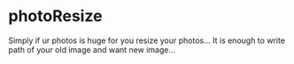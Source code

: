 # photoResize
Simply if ur photos is huge for you resize your photos... It is enough to write path of your old image and want new image...
